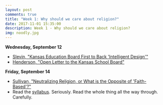 ```yaml
---
layout: post
comments: true
title: "Week 1: Why should we care about religion?"
date: 2017-11-01 15:35:00
description: Week 1 - Why should we care about religion?
img: noodly.jpg
---
```


**Wednesday, September 12**
- [Slevin, "Kansas Education Board First to Back 'Intelligent Design'"](http://www.washingtonpost.com/wp-dyn/content/article/2005/11/08/AR2005110801211_pf.html)
- [Henderson, "Open Letter to the Kansas School Board"](https://www.colorado.edu/physics/phys3000/phys3000_sp16/handouts/25_SpaghettiMonster.pdf)

**Friday, September 14**
- [Sullivan, "Neutralizing Religion, or What is the Opposite of 'Faith-Based'?"](http://www.jstor.org.proxy.lawrence.edu:2048/stable/pdf/3176453.pdf)
- Read the [syllabus](../syllabus). Seriously. Read the whole thing all the way through. Carefully.